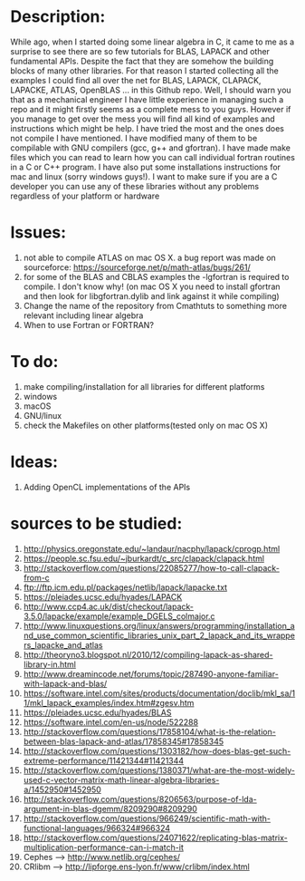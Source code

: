 # Description:
While ago, when I started doing some linear algebra in C, it came to me as a surprise to see there are so few tutorials for BLAS, LAPACK and other fundamental APIs. Despite the fact that they are somehow the building blocks of many other libraries. For that reason I started collecting all the examples I could find all over the net for BLAS, LAPACK, CLAPACK, LAPACKE, ATLAS, OpenBLAS ... in this Github repo. Well, I should warn you that as a mechanical engineer I have little experience in managing such a repo and it might firstly seems as a complete mess to you guys. However if you manage to get over the mess you will find all kind of examples and instructions which might be help. I have tried the most and the ones does not compile I have mentioned. I have modified many of them to be compilable with GNU compilers (gcc, g++ and gfortran). I have made make files which you can read to learn how you can call individual fortran routines in a C or C++ program. I have also put some installations instructions for mac and linux (sorry windows guys!). I want to make sure if you are a C developer you can use any of these libraries without any problems regardless of your platform or hardware



# Issues:


1. not able to compile ATLAS on mac OS X. a bug report was made on sourceforce: https://sourceforge.net/p/math-atlas/bugs/261/
2. for some of the BLAS and CBLAS examples the -lgfortran is required to compile. I don't know why! (on mac OS X you need to install gfortran and then look for libgfortran.dylib and link against it while compiling)
3. Change the name of the repository from Cmathtuts to something more relevant including linear algebra
4. When to use Fortran or FORTRAN?



# To do:

1. make compiling/installation for all libraries for different platforms
  1. windows
  2. macOS
  3. GNU/linux
2. check the Makefiles on other platforms(tested only on mac OS X)


# Ideas:

1. Adding OpenCL implementations of the APIs

# sources to be studied:

1. http://physics.oregonstate.edu/~landaur/nacphy/lapack/cprogp.html
2. https://people.sc.fsu.edu/~jburkardt/c_src/clapack/clapack.html
3. http://stackoverflow.com/questions/22085277/how-to-call-clapack-from-c
4. ftp://ftp.icm.edu.pl/packages/netlib/lapack/lapacke.txt
5. https://pleiades.ucsc.edu/hyades/LAPACK
6. http://www.ccp4.ac.uk/dist/checkout/lapack-3.5.0/lapacke/example/example_DGELS_colmajor.c
7. http://www.linuxquestions.org/linux/answers/programming/installation_and_use_common_scientific_libraries_unix_part_2_lapack_and_its_wrappers_lapacke_and_atlas
8. http://theoryno3.blogspot.nl/2010/12/compiling-lapack-as-shared-library-in.html
9. http://www.dreamincode.net/forums/topic/287490-anyone-familiar-with-lapack-and-blas/
10. https://software.intel.com/sites/products/documentation/doclib/mkl_sa/11/mkl_lapack_examples/index.htm#zgesv.htm
11. https://pleiades.ucsc.edu/hyades/BLAS
12. https://software.intel.com/en-us/node/522288
13. http://stackoverflow.com/questions/17858104/what-is-the-relation-between-blas-lapack-and-atlas/17858345#17858345
14. http://stackoverflow.com/questions/1303182/how-does-blas-get-such-extreme-performance/11421344#11421344
15. http://stackoverflow.com/questions/1380371/what-are-the-most-widely-used-c-vector-matrix-math-linear-algebra-libraries-a/1452950#1452950
16. http://stackoverflow.com/questions/8206563/purpose-of-lda-argument-in-blas-dgemm/8209290#8209290
17. http://stackoverflow.com/questions/966249/scientific-math-with-functional-languages/966324#966324
18. http://stackoverflow.com/questions/24071622/replicating-blas-matrix-multiplication-performance-can-i-match-it
19. Cephes --> http://www.netlib.org/cephes/
20. CRlibm --> http://lipforge.ens-lyon.fr/www/crlibm/index.html
